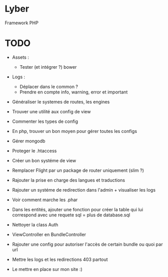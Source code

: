 # Lyber
Framework PHP

# TODO
- Assets :
    - Tester (et intégrer ?) bower
- Logs :
    - Déplacer dans le common ?
    - Prendre en compte info, warning, error et important
- Généraliser le systemes de routes, les engines
- Trouver une utilité aux config de view
- Commenter les types de config
- En php, trouver un bon moyen pour gérer toutes les configs
- Gérer mongodb
- Proteger le .htaccess
- Créer un bon systéme de view
- Remplacer Flight par un package de router uniquement (slim ?)
- Rajouter la prise en charge des langues et traductions
- Rajouter un systéme de redirection dans l'admin + visualiser les logs
- Voir comment marche les .phar
- Dans les entités, ajouter une fonction pour créer la table qui lui correspond avec une requete sql = plus de database.sql
- Nettoyer la class Auth
- ViewController en BundleController
- Rajouter une config pour autoriser l'accès de certain bundle ou quoi par url
- Mettre les logs et les redirections 403 partout
 
- Le mettre en place sur mon site :)